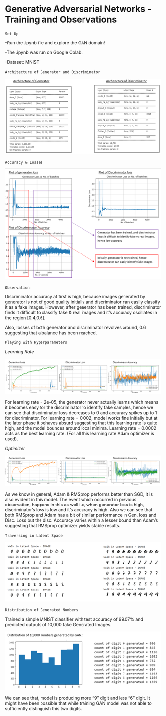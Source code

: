 # Generative Adversarial Networks - Training and Observations

`Set Up`

-Run the .ipynb file and explore the GAN domain!

-The .ipynb was run on Google Colab.

-Dataset: MNIST

`Architecture of Generator and Discriminator`

![Architecture.PNG](Architecture.PNG)

`Accuracy & Losses`

![Losses&Accuracy.PNG](Losses%26Accuracy.PNG)

`Observation`

Discriminator accuracy at first is high, because images generated by generator is not of good quality initially and discriminator can easily classify it as a fake images. However, after generator has been trained, discriminator finds it difficult to classify fake & real images and it’s accuracy oscillates in the region [0.4,0.6].

Also, losses of both generator and discriminator revolves around, 0.6 suggesting that a balance has been reached.

`Playing with Hyperparameters`

*Learning Rate*

![Learning Rate.PNG](Learning%20Rate.PNG)

For learning rate = 2e-05, the generator never actually learns which means it becomes easy for the discriminator to identify fake samples, hence we can see that discriminator loss decreases to 0 and accuracy spikes up to 1 for discriminator. For learning rate = 0.002, model works fine initially but at the later phase it behaves absurd suggesting that this learning rate is quite high, and the model bounces around local minima. Learning rate = 0.0002 acts as the best learning rate. (For all this learning rate Adam optimizer is used).

*Optimizer*

![Optimizer.PNG](Optimizer.PNG)

As we know in general, Adam & RMSprop performs better than SGD, it is also evident in this model. The event which occurred in previous observation, happens in this as well i.e, when generator loss is high, discriminator’s loss is low and it’s accuracy is high. Also we can see that both RMSprop and Adam has a bit of similar performance in Gen. loss and Disc. Loss but the disc. Accuracy varies within a lesser bound than Adam’s suggesting that RMSprop optimizer yields stable results.

`Traversing in Latent Space`

![Traversing Latent Space.PNG](Traversing%20Latent%20Space.PNG)

`Distribution of Generated Numbers`

Trained a simple MNIST classifier with test accuracy of 99.07% and predicted outputs of 10,000 fake Generated Images.

![Distribution.PNG](Distribution.PNG)

We can see that, model is producing more “9” digit and less “6” digit. It might have been possible that while training GAN model was not able to sufficiently distinguish this two digits.
